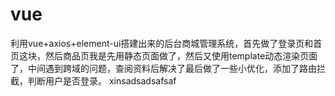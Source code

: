 # vue
利用vue+axios+element-ui搭建出来的后台商城管理系统，首先做了登录页和首页这块，然后商品页我是先用静态页面做了，然后又使用template动态渲染页面了，中间遇到跨域的问题，查阅资料后解决了最后做了一些小优化，添加了路由拦截，判断用户是否登录。
xinsadsadsafsaf 
